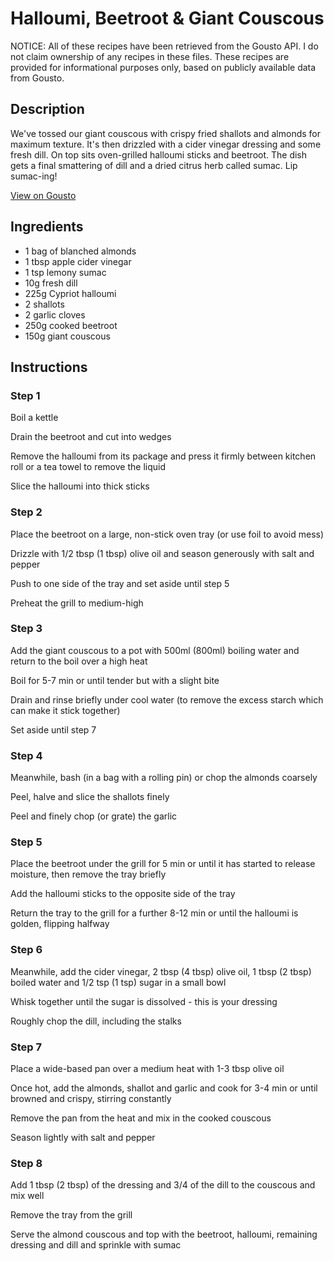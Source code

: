 # Halloumi, Beetroot & Giant Couscous

NOTICE: All of these recipes have been retrieved from the Gousto API. I do not claim ownership of any recipes in these files. These recipes are provided for informational purposes only, based on publicly available data from Gousto.

## Description

We've tossed our giant couscous with crispy fried shallots and almonds for maximum texture. It's then drizzled with a cider vinegar dressing and some fresh dill. On top sits oven-grilled halloumi sticks and beetroot. The dish gets a final smattering of dill and a dried citrus herb called sumac. Lip sumac-ing!

[View on Gousto](https://www.gousto.co.uk/recipes/cookbook/halloumi-beetroot-giant-couscous)

## Ingredients

- 1 bag of blanched almonds
- 1 tbsp apple cider vinegar
- 1 tsp lemony sumac 
- 10g fresh dill
- 225g Cypriot halloumi
- 2 shallots
- 2 garlic cloves 
- 250g cooked beetroot
- 150g giant couscous

## Instructions


### Step 1

Boil a kettle


Drain the beetroot and cut into wedges


Remove the halloumi from its package and press it firmly between kitchen roll or a tea towel to remove the liquid


Slice the halloumi into thick sticks


### Step 2

Place the beetroot on a large, non-stick oven tray (or use foil to avoid mess)


Drizzle&nbsp;with 1/2 tbsp <span class="text-danger">(1 tbsp)</span> olive oil and season generously with salt and pepper


Push to one side of the tray and set aside until step 5


Preheat the grill to medium-high


### Step 3

Add the giant couscous to a pot with 500ml <span class="text-danger">(800ml)</span>&nbsp;boiling water and return to the boil over a high heat


Boil for 5-7 min or until tender but with a slight bite


Drain and rinse briefly under cool water (to remove the excess starch which can make it stick together)


Set aside until step 7


### Step 4

Meanwhile, bash (in a bag with a rolling pin) or chop the almonds coarsely


Peel,&nbsp;halve and slice the shallots finely


Peel and finely chop (or grate) the garlic


### Step 5

Place the beetroot under the grill for 5 min or until it has started to release moisture, then remove the tray briefly


Add the halloumi sticks to the opposite side of the tray


Return the tray to the grill for a further 8-12 min or until the halloumi is golden, flipping halfway


### Step 6

Meanwhile, add the cider vinegar, 2 tbsp <span class="text-danger">(4 tbsp)</span> olive oil, 1 tbsp <span class="text-danger">(2 tbsp)</span> boiled water and 1/2 tsp <span class="text-danger">(1 tsp)</span> sugar in a small bowl


Whisk together until the sugar is dissolved - this is your dressing


Roughly chop the dill, including the stalks


### Step 7

Place a wide-based pan over a medium heat with 1-3 tbsp olive oil


Once hot, add the almonds, shallot and garlic and cook for 3-4 min or until browned and crispy, stirring constantly


Remove the pan from the heat and mix in the cooked couscous


Season lightly with salt and pepper

### Step 8

Add 1 tbsp <span class="text-danger">(2 tbsp)</span> of the dressing and 3/4 of the dill to the couscous and mix well


Remove the tray from the grill


Serve the almond couscous and top with the beetroot, halloumi, remaining dressing and dill and sprinkle with sumac

